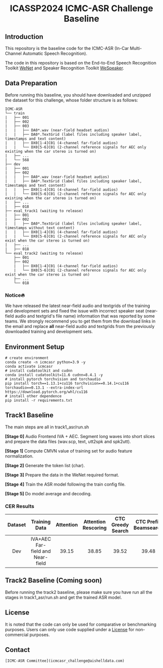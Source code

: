 <h1 align="center">ICASSP2024 ICMC-ASR Challenge Baseline</h1>

## Introduction

This repository is the baseline code for the ICMC-ASR (In-Car Multi-Channel Automatic Speech Recognition).

The code in this repository is based on the End-to-End Speech Recognition Toolkit [WeNet](https://github.com/wenet-e2e/wenet) and Speaker Recognition Toolkit [WeSpeaker](https://github.com/wenet-e2e/wespeaker).

## Data Preparation

Before running this baseline, you should have downloaded and unzipped the dataset for this challenge, whose folder structure is as follows:

```Shell
ICMC-ASR
└── train
|   ├── 001
|   ├── 002
|   ├── 003
|   |   ├── DA0*.wav (near-field headset audios)
|   |   ├── DA0*.TextGrid (label files including speaker label, timestamps and text content)
|   |   ├── DX0[1-4]C01 (4-channel far-field audios)
|   |   └── DX0[5-6]C01 (2-channel reference signals for AEC only existing when the car stereo is turned on)
|   ├── ...
|   └── 568
├── dev
|   ├── 001
|   ├── 002
|   |   ├── DA0*.wav (near-field headset audios)
|   |   ├── DA0*.TextGrid (label files including speaker label, timestamps and text content)
|   |   ├── DX0[1-4]C01 (4-channel far-field audios)
|   |   └── DX0[5-6]C01 (2-channel reference signals for AEC only existing when the car stereo is turned on)
|   ├── ...
|   ├── 018
├── eval_track1 (waiting to release)
|   ├── 001
|   ├── 002
|   |   ├── DA0*.TextGrid (label files including speaker label, timestamps without text content)
|   |   ├── DX0[1-4]C01 (4-channel far-field audios)
|   |   └── DX0[5-6]C01 (2-channel reference signals for AEC only exist when the car stereo is turned on)
|   ├── ...
|   ├── 018
└── eval_track2 (waiting to release)
    ├── 001
    ├── 002
    |   ├── DX0[1-4]C01 (4-channel far-field audios)
    |   └── DX0[5-6]C01 (2-channel reference signals for AEC only exist when the car stereo is turned on)
    ├── ...
    └── 018
```

### Notice:fire: 

We have released the latest near-field audio and textgrids of the training and development sets and fixed the issue with incorrect speaker seat (near-field audio and textgrid's file name) information that was reported by some teams. We strongly recommend you to get them from the download links in the email and replace **all** near-field audio and textgrids from the previously downloaded training and development sets.

## Environment Setup

```Shell
# create environment
conda create -n icmcasr python=3.9 -y
conda activate icmcasr
# install cudatoolkit and cudnn
conda install cudatoolkit=11.6 cudnn=8.4.1 -y
# install pytorch torchvision and torchaudio
pip install torch==1.13.1+cu116 torchvision==0.14.1+cu116 torchaudio==0.13.1 --extra-index-url https://download.pytorch.org/whl/cu116
# install other dependence
pip install -r requirements.txt
```

## Track1 Baseline

The main steps are all in track1_asr/run.sh

**[Stage 0]** Audio Frontend IVA + AEC. Segment long waves into short slices and prepare the data files (wav.scp, text, utt2spk and spk2utt).

**[Stage 1]** Compute CMVN value of training set for audio feature normalization.

**[Stage 2]** Generate the token list (char).

**[Stage 3]** Prepare the data in the WeNet required format.

**[Stage 4]** Train the ASR model following the train config file.

**[Stage 5]** Do model average and decoding.

### CER Results

| Dataset |          Training Data           | Attention | Attention Rescoring | CTC Greedy Search | CTC Prefix Beamsearch |
| :-----: | :------------------------------: | :-------: | :-----------------: | :---------------: | :-------------------: |
|   Dev   | IVA+AEC Far-field and Near-field |   39.15   |        38.85        |       39.52       |         39.48         |

## Track2  Baseline (Coming soon)

Before running the track2 baseline, please make sure you have run all the stages in track1_asr/run.sh and get the trained ASR model.


## License

It is noted that the code can only be used for comparative or benchmarking purposes. Users can only use code supplied under a [License](./LICENSE) for non-commercial purposes.

## Contact

```
[ICMC-ASR Committee](icmcasr_challenge@aishelldata.com)
```

